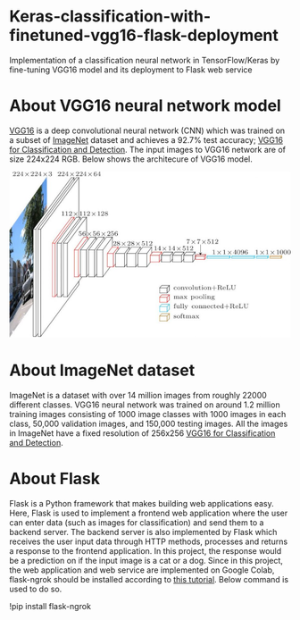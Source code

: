# Keras-classification-with-finetuned-vgg16-flask-deployment
Implementation of a classification neural network in TensorFlow/Keras by fine-tuning VGG16 model and its deployment to Flask web service

# About VGG16 neural network model
[VGG16](https://arxiv.org/abs/1409.1556) is a deep convolutional neural network (CNN) which was trained on a subset of [ImageNet](http://www.image-net.org/) dataset and achieves a 92.7% test accuracy; [VGG16 for Classification and Detection](https://neurohive.io/en/popular-networks/vgg16/). The input images to VGG16 network are of size 224x224 RGB. Below shows the architecure of VGG16 model.

![architecture of VGG16 model](https://github.com/qahaidari/Keras-classification-with-finetuned-vgg16-flask-deployment/blob/main/vgg16-neural-network.jpg)

# About ImageNet dataset
ImageNet is a dataset with over 14 million images from roughly 22000 different classes. VGG16 neural network was trained on around 1.2 million training images consisting of 1000 image classes with 1000 images in each class, 50,000 validation images, and 150,000 testing images. All the images in ImageNet have a fixed resolution of 256x256 [VGG16 for Classification and Detection](https://neurohive.io/en/popular-networks/vgg16/).

# About Flask
Flask is a Python framework that makes building web applications easy. Here, Flask is used to implement a frontend web application where the user can enter data (such as images for classification) and send them to a backend server. The backend server is also implemented by Flask which receives the user input data through HTTP methods, processes and returns a response to the frontend application. In this project, the response would be a prediction on if the input image is a cat or a dog. Since in this project, the web application and web service are implemented on Google Colab, flask-ngrok should be installed according to [this tutorial](https://medium.com/@kshitijvijay271199/flask-on-google-colab-f6525986797b). Below command is used to do so.

!pip install flask-ngrok
